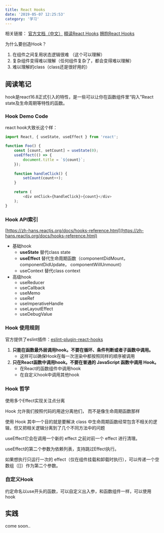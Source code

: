 ```yaml
---
title: React Hooks
date: '2019-05-07 12:25:53'
category: '学习'
---
```


相关链接：
[官方文档（中文）](https://zh-hans.reactjs.org/docs/hooks-intro.html)
[精读React Hooks](https://github.com/dt-fe/weekly/blob/master/79.%E7%B2%BE%E8%AF%BB%E3%80%8AReact%20Hooks%E3%80%8B.md)
[拥抱React Hooks](https://juejin.im/post/5ccd3f8fe51d455c6049b7e6?utm_source=gold_browser_extension)

为什么要创造Hook？
1. 在组件之间复用状态逻辑很难 （这个可以理解）
2. 复杂组件变得难以理解（任何组件复杂了，都会变得难以理解）
3. 难以理解的class（class还是很好用的）

<!-- more -->

## 阅读笔记

hook是react16.8正式引入的特性，是一些可以让你在函数组件里“钩入”React state及生命周期等特性的函数。

### Hook Demo Code

react hook大致长这个样：

```javascript
import React, { useState, useEffect } from 'react';

function Foo() {
    const [count, setCount] = useState(0);
    useEffect(() => {
        document.title = `${count}`;
    });
    
    function handleClick() {
        setCount(count++);
    }
    
    return (
        <div onClick={handleClick}>{count}</div>
    );
}
```

### Hook API索引
[https://zh-hans.reactjs.org/docs/hooks-reference.html](https://zh-hans.reactjs.org/docs/hooks-reference.html)

- 基础hook
  - **useState** 替代class state
  - **useEffect** 替代生命周期函数（componentDidMount，componentDidUpdate， componentWillUnmount）
  - useContext 替代class context
- 高级hook
  - useReducer
  - useCallback
  - useMemo
  - useRef
  - useImperativeHandle
  - useLayoutEffect
  - useDebugValue

### Hook 使用规则

官方提供了eslint插件：[eslint-plugin-react-hooks](https://www.npmjs.com/package/eslint-plugin-react-hooks)

1. **只能在函数最外层调用hook。不要在循环、条件判断或者子函数中调用。**
   - 这样可以确保Hook在每一次渲染中都按照同样的顺序被调用
2. **只在React函数中调用hook。不要在普通的 JavaScript 函数中调用 Hook。**
   - 在React的函数组件中调用hook
   - 在自定义hook中调用其他hook 

### Hook 哲学

使用多个Effect实现关注点分离

Hook 允许我们按照代码的用途分离他们， 而不是像生命周期函数那样

使用 Hook 其中一个目的就是要解决 class 中生命周期函数经常包含不相关的逻辑，但又把相关逻辑分离到了几个不同方法中的问题

useEffect它会在调用一个新的 effect 之前对前一个 effect 进行清理。

useEffect的第二个参数为依赖列表，支持跳过Effect执行。

如果想执行只运行一次的 effect（仅在组件挂载和卸载时执行），可以传递一个空数组（[]）作为第二个参数。

### 自定义Hook

约定命名以use开头的函数，可以自定义出入参，和函数组件一样，可以使用hook

## 实践

come soon..